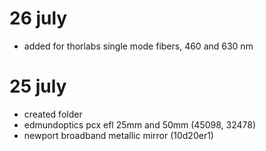 # 26 july
- added for thorlabs single mode fibers, 460 and 630 nm

# 25 july

- created folder
- edmundoptics pcx efl 25mm and 50mm (45098, 32478)
- newport broadband metallic mirror (10d20er1)
